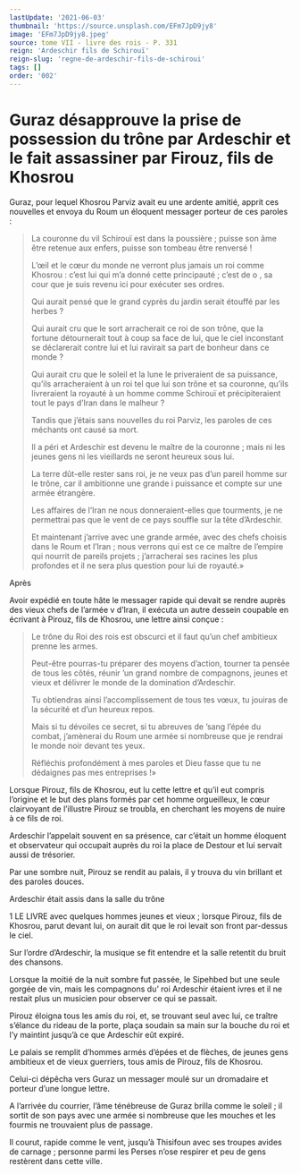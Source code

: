 ```yaml
---
lastUpdate: '2021-06-03'
thumbnail: 'https://source.unsplash.com/EFm7JpD9jy8'
image: 'EFm7JpD9jy8.jpeg'
source: tome VII - livre des rois - P. 331
reign: 'Ardeschir fils de Schirouï'
reign-slug: 'regne-de-ardeschir-fils-de-schiroui'
tags: []
order: '002'
---
```


# Guraz désapprouve la prise de possession du trône par Ardeschir et le fait assassiner par Firouz, fils de Khosrou

Guraz, pour lequel Khosrou Parviz avait eu une ardente amitié, apprit ces nouvelles et envoya du Roum un éloquent messager porteur de ces paroles :

> La couronne du vil Schirouï est dans la poussière ; puisse son âme être retenue aux enfers, puisse son tombeau être renversé !
>
> L’œil et le cœur du monde ne verront plus jamais un roi comme Khosrou : c’est lui qui m’a donné cette principauté ; c’est de o , sa cour que je suis revenu ici pour exécuter ses ordres.
>
> Qui aurait pensé que le grand cyprès du jardin serait étouffé par les herbes ?
>
> Qui aurait cru que le sort arracherait ce roi de son trône, que la fortune détournerait tout à coup sa face de lui, que le ciel inconstant se déclarerait contre lui et lui ravirait sa part de bonheur dans ce monde ?
>
> Qui aurait cru que le soleil et la lune le priveraient de sa puissance, qu’ils arracheraient à un roi tel que lui son trône et sa couronne, qu’ils livreraient la royauté à un homme comme Schirouï et précipiteraient tout le pays d’Iran dans le malheur ?
>
> Tandis que j’étais sans nouvelles du roi Parviz, les paroles de ces méchants ont causé sa mort.
>
> Il a péri et Ardeschir est devenu le maître de la couronne ; mais ni les jeunes gens ni les vieillards ne seront heureux sous lui.
>
> La terre dût-elle rester sans roi, je ne veux pas d’un pareil homme sur le trône, car il ambitionne une grande i puissance et compte sur une armée étrangère.
>
> Les affaires de l’Iran ne nous donneraient-elles que tourments, je ne permettrai pas que le vent de ce pays souffle sur la tête d’Ardeschir.
>
> Et maintenant j’arrive avec une grande armée, avec des chefs choisis dans le Roum et l’Iran ; nous verrons qui est ce ce maître de l’empire qui nourrit de pareils projets ; j’arracherai ses racines les plus profondes et il ne sera plus question pour lui de royauté.»

Après

Avoir expédié en toute hâte le messager rapide qui devait se rendre auprès des vieux chefs de l’armée v d’Iran, il exécuta un autre dessein coupable en écrivant à Pirouz, fils de Khosrou, une lettre ainsi conçue :

> Le trône du Roi des rois est obscurci et il faut qu’un chef ambitieux prenne les armes.
>
> Peut-être pourras-tu préparer des moyens d’action, tourner ta pensée de tous les côtés, réunir ’un grand nombre de compagnons, jeunes et vieux et délivrer le monde de la domination d’Ardeschir.
>
> Tu obtiendras ainsi l’accomplissement de tous tes vœux, tu jouiras de la sécurité et d’un heureux repos.
>
> Mais si tu dévoiles ce secret, si tu abreuves de ’sang l’épée du combat, j’amènerai du Roum une armée si nombreuse que je rendrai le monde noir devant tes yeux.
>
> Réfléchis profondément à mes paroles et Dieu fasse que tu ne dédaignes pas mes entreprises !»

Lorsque Pirouz, fils de Khosrou, eut lu cette lettre et qu’il eut compris l’origine et le but des plans formés par cet homme orgueilleux, le cœur clairvoyant de l’illustre Pirouz se troubla, en cherchant les moyens de nuire à ce fils de roi.

Ardeschir l’appelait souvent en sa présence, car c’était un homme éloquent et observateur qui occupait auprès du roi la place de Destour et lui servait aussi de trésorier.

Par une sombre nuit, Pirouz se rendit au palais, il y trouva du vin brillant et des paroles douces.

Ardeschir était assis dans la salle du trône

1 LE LIVRE avec quelques hommes jeunes et vieux ; lorsque Pirouz, fils de Khosrou, parut devant lui, on aurait dit que le roi levait son front par-dessus le ciel.

Sur l’ordre d’Ardeschir, la musique se fit entendre et la salle retentit du bruit des chansons.

Lorsque la moitié de la nuit sombre fut passée, le Sipehbed but une seule gorgée de vin, mais les compagnons du’ roi Ardeschir étaient ivres et il ne restait plus un musicien pour observer ce qui se passait.

Pirouz éloigna tous les amis du roi, et, se trouvant seul avec lui, ce traître s’élance du rideau de la porte, plaça soudain sa main sur la bouche du roi et l’y maintint jusqu’à ce que Ardeschir eût expiré.

Le palais se remplit d’hommes armés d’épées et de flèches, de jeunes gens ambitieux et de vieux guerriers, tous amis de Pirouz, fils de Khosrou.

Celui-ci dépêcha vers Guraz un messager moulé sur un dromadaire et porteur d’une longue lettre.

A l’arrivée du courrier, l’âme ténébreuse de Guraz brilla comme le soleil ; il sortit de son pays avec une armée si nombreuse que les mouches et les fourmis ne trouvaient plus de passage.

Il courut, rapide comme le vent, jusqu’à Thisifoun avec ses troupes avides de carnage ; personne parmi les Perses n’ose respirer et peu de gens restèrent dans cette ville.

